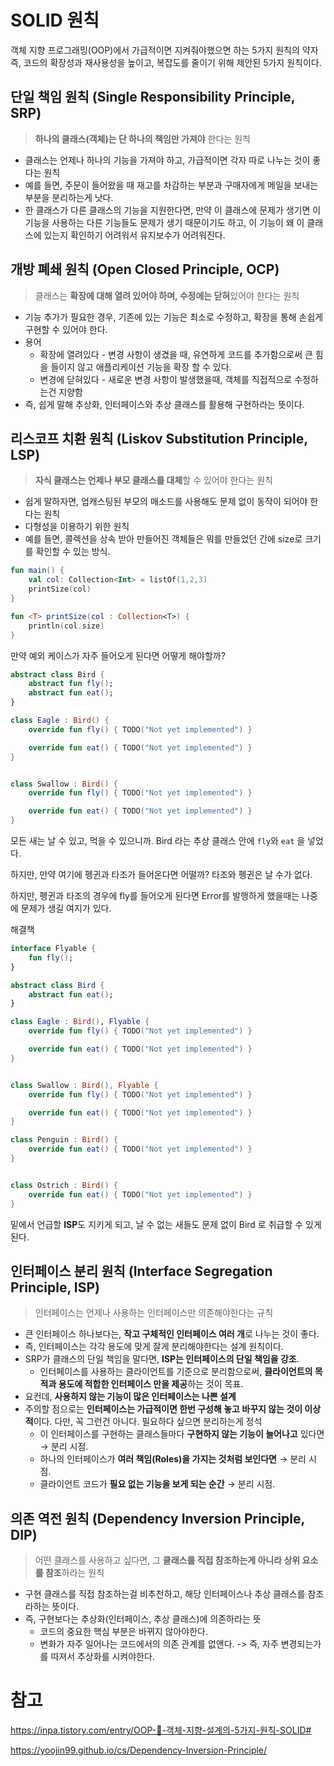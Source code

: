 # SOLID 원칙

객체 지향 프로그래밍(OOP)에서 가급적이면 지켜줘야했으면 하는 5가지 원칙의 약자
즉, 코드의 확장성과 재사용성을 높이고, 복잡도를 줄이기 위해 제안된 5가지 원칙이다.

## 단일 책임 원칙 (Single Responsibility Principle, SRP)

> **하나의 클래스(객체)는 단 하나의 책임만 가져야** 한다는 원칙

- 클래스는 언제나 하나의 기능을 가져야 하고, 가급적이면 각자 따로 나누는 것이 좋다는 원칙
- 예를 들면, 주문이 들어왔을 때 재고를 차감하는 부분과 구매자에게 메일을 보내는 부분을 분리하는게 낫다.
- 한 클래스가 다른 클래스의 기능을 지원한다면, 만약 이 클래스에 문제가 생기면 이 기능을 사용하는 다른 기능들도 문제가 생기 때문이기도 하고, 이 기능이 왜 이 클래스에 있는지 확인하기 어려워서 유지보수가 어려워진다.



## 개방 폐쇄 원칙 (Open Closed Principle, OCP)

> 클래스는 **확장에 대해 열려 있어야 하며, 수정에는 닫혀**있어야 한다는 원칙

- 기능 추가가 필요한 경우, 기존에 있는 기능은 최소로 수정하고, 확장을 통해 손쉽게 구현할 수 있어야 한다.
- 용어
  - 확장에 열려있다 - 변경 사항이 생겼을 때, 유연하게 코드를 추가함으로써 큰 힘을 들이지 않고 애플리케이션 기능을 확장 할 수 있다.
  - 변경에 닫혀있다 - 새로운 변경 사항이 발생했을때, 객체를 직접적으로 수정하는건 지양함
- 즉, 쉽게 말해 추상화, 인터페이스와 추상 클래스를 활용해 구현하라는 뜻이다.



## 리스코프 치환 원칙 (Liskov Substitution Principle, LSP)

> **자식 클래스는 언제나 부모 클래스를 대체**할 수 있어야 한다는 원칙

- 쉽게 말하자면, 업캐스팅된 부모의 매소드를 사용해도 문제 없이 동작이 되어야 한다는 원칙
- 다형성을 이용하기 위한 원칙
- 예를 들면, 콜렉션을 상속 받아 만들어진 객체들은 뭐를 만들었던 간에 size로 크기를 확인할 수 있는 방식.

```kotlin
fun main() {
    val col: Collection<Int> = listOf(1,2,3)
    printSize(col)
}

fun <T> printSize(col : Collection<T>) {
    println(col.size)
}
```

만약 예외 케이스가 자주 들어오게 된다면 어떻게 해야할까?

```kotlin
abstract class Bird {
    abstract fun fly();
    abstract fun eat();
}

class Eagle : Bird() {
    override fun fly() { TODO("Not yet implemented") }

    override fun eat() { TODO("Not yet implemented") }
}


class Swallow : Bird() {
    override fun fly() { TODO("Not yet implemented") }

    override fun eat() { TODO("Not yet implemented") }
}
```

모든 새는 날 수 있고, 먹을 수 있으니까. Bird 라는 추상 클래스 안에 `fly`와 `eat` 을 넣었다.

하지만, 만약 여기에 펭귄과 타조가 들어온다면 어떨까? 타조와 펭귄은 날 수가 없다.

하지만, 펭귄과 타조의 경우에 fly를 들어오게 된다면 Error를 발행하게 했을때는 나중에 문제가 생길 여지가 있다.

해결책

```kotlin
interface Flyable {
    fun fly();
}

abstract class Bird {
    abstract fun eat();
}

class Eagle : Bird(), Flyable {
    override fun fly() { TODO("Not yet implemented") }

    override fun eat() { TODO("Not yet implemented") }
}


class Swallow : Bird(), Flyable {
    override fun fly() { TODO("Not yet implemented") }

    override fun eat() { TODO("Not yet implemented") }
}

class Penguin : Bird() {
    override fun eat() { TODO("Not yet implemented") }
}


class Ostrich : Bird() {
    override fun eat() { TODO("Not yet implemented") }
}
```

밑에서 언급할 **ISP**도 지키게 되고, 날 수 없는 새들도 문제 없이 Bird 로 취급할 수 있게 된다.



## 인터페이스 분리 원칙 (Interface Segregation Principle, ISP)

> 인터페이스는 언제나 사용하는 인터페이스만 의존해야한다는 규칙

- 큰 인터페이스 하나보다는, **작고 구체적인 인터페이스 여러 개**로 나누는 것이 좋다.
- 즉, 인터페이스는 각각 용도에 맞게 잘게 분리해야한다는 설계 원칙이다.
- SRP가 클래스의 단일 책임을 말다면, **ISP는 인터페이스의 단일 책임을 강조**.
  - 인터페이스를 사용하는 클라이언트를 기준으로 분리함으로써, **클라이언트의 목적과 용도에 적합한 인터페이스 만을 제공**하는 것이 목표.
- 요컨데, **사용하지 않는 기능이 많은 인터페이스는 나쁜 설계**
- 주의할 점으로는 **인터페이스는 가급적이면 한번 구성해 놓고 바꾸지 않는 것이 이상적**이다. 다만, 꼭 그런건 아니다. 필요하다 싶으면 분리하는게 정석
  - 이 인터페이스를 구현하는 클래스들마다 **구현하지 않는 기능이 늘어나고** 있다면 → 분리 시점.
  - 하나의 인터페이스가 **여러 책임(Roles)을 가지는 것처럼 보인다면** → 분리 시점.
  - 클라이언트 코드가 **필요 없는 기능을 보게 되는 순간** → 분리 시점.



## 의존 역전 원칙 (Dependency Inversion Principle, DIP)

> 어떤 클래스를 사용하고 싶다면, 그 **클래스를 직접 참조하는게 아니라 상위 요소를 참조**하라는 원칙

- 구현 클래스를 직접 참조하는걸 비추천하고, 해당 인터페이스나 추상 클래스를 참조라하는 뜻이다.
- 즉, 구현보다는 추상화(인터페이스, 추상 클래스)에 의존하라는 뜻
  - 코드의 중요한 핵심 부분은 바뀌지 않아야한다.
  - 변화가 자주 일어나는 코드에서의 의존 관계를 없앤다. -> 즉, 자주 변경되는가를 따져서 추상화를 시켜야한다.



# 참고

https://inpa.tistory.com/entry/OOP-💠-객체-지향-설계의-5가지-원칙-SOLID#

https://yoojin99.github.io/cs/Dependency-Inversion-Principle/